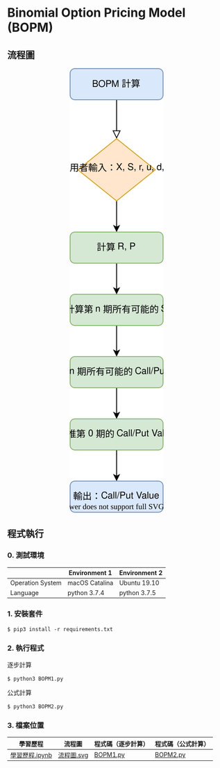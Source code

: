 # Binomial Option Pricing Model (BOPM)

## 流程圖

<p align="center">
    <img src="Flow_Chart.svg"/>
</p>

## 程式執行

### 0. 測試環境

|  | Environment 1 | Environment 2 |
| ------------- | ------------- | ------------- |
| Operation System | macOS Catalina | Ubuntu 19.10 |
| Language | python 3.7.4 | python 3.7.5 |

### 1. 安裝套件

    $ pip3 install -r requirements.txt

### 2. 執行程式
逐步計算

    $ python3 BOPM1.py

公式計算

    $ python3 BOPM2.py

### 3. 檔案位置

| 學習歷程 | 流程圖 | 程式碼（逐步計算）| 程式碼（公式計算）
| ------------- | ------------- | ------------- | ------------- |
| [學習歷程.ipynb](https://github.com/raywted75/Financial-Engineering/blob/master/hw3/%E5%AD%B8%E7%BF%92%E6%AD%B7%E7%A8%8B.ipynb) | [流程圖.svg](https://github.com/raywted75/Financial-Engineering/blob/master/hw3/Flow_Chart.svg) | [BOPM1.py](https://github.com/raywted75/Financial-Engineering/blob/master/hw3/BOPM1.py) | [BOPM2.py](https://github.com/raywted75/Financial-Engineering/blob/master/hw3/BOPM2.py) |

